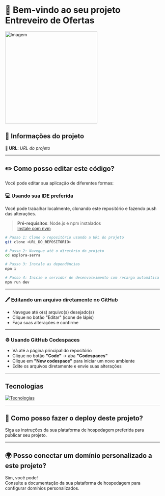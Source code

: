 # 🎉 Bem-vindo ao seu projeto **Entreveiro de Ofertas**

<img src="https://i.imgur.com/EEq4YCu.jpeg" alt="Imagem" width="300">

## 📌 Informações do projeto

**🔗 URL**: _URL do projeto_

---

## ✏️ Como posso editar este código?

Você pode editar sua aplicação de diferentes formas:

### 💻 Usando sua IDE preferida

Você pode trabalhar localmente, clonando este repositório e fazendo push das alterações.

> **Pré-requisitos**: Node.js e npm instalados  
> [Instale com nvm](https://github.com/nvm-sh/nvm#installing-and-updating)

```bash
# Passo 1: Clone o repositório usando a URL do projeto
git clone <URL_DO_REPOSITORIO>

# Passo 2: Navegue até o diretório do projeto
cd explora-serra

# Passo 3: Instale as dependências
npm i

# Passo 4: Inicie o servidor de desenvolvimento com recarga automática
npm run dev
```

---

### 🖊️ Editando um arquivo diretamente no GitHub

- Navegue até o(s) arquivo(s) desejado(s)
- Clique no botão "Editar" (ícone de lápis)
- Faça suas alterações e confirme

---

### ⚙️ Usando GitHub Codespaces

- Vá até a página principal do repositório
- Clique no botão **"Code"** → aba **"Codespaces"**
- Clique em **"New codespace"** para iniciar um novo ambiente
- Edite os arquivos diretamente e envie suas alterações

---

## Tecnologias

[![Tecnologias](https://skillicons.dev/icons?i=git,github,cs,dotnet,visualstudio,vscode,vite,typescript,react,tailwind)](https://skillicons.dev)


---

## 🚀 Como posso fazer o deploy deste projeto?

Siga as instruções da sua plataforma de hospedagem preferida para publicar seu projeto.

---

## 🌍 Posso conectar um domínio personalizado a este projeto?

Sim, você pode!  
Consulte a documentação da sua plataforma de hospedagem para configurar domínios personalizados.
